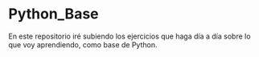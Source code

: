 # Python_Base
En este repositorio iré subiendo los ejercicios que haga día a día sobre lo que voy aprendiendo, como base de Python.
